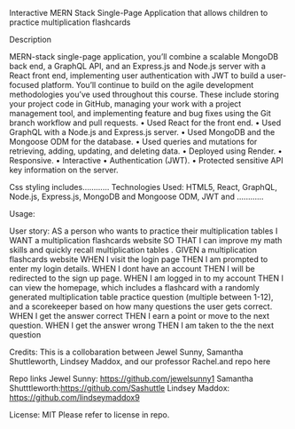 <!-- # Math-Wiz  Have a high-quality README (with unique name, description, technologies used, screenshot, and link to deployed application). -->
Interactive MERN Stack Single-Page Application that allows children to practice multiplication flashcards 

Description

MERN-stack single-page application, you’ll combine a scalable MongoDB back end, a GraphQL API, and an Express.js and Node.js server with a React front end, implementing user authentication with JWT to build a user-focused platform. You’ll continue to build on the agile development methodologies you’ve used throughout this course. These include storing your project code in GitHub, managing your work with a project management tool, and implementing feature and bug fixes using the Git branch workflow and pull requests.
•	Used React for the front end.
•	Used GraphQL with a Node.js and Express.js server.
•	Used MongoDB and the Mongoose ODM for the database.
•	Used queries and mutations for retrieving, adding, updating, and deleting data.
•	Deployed using Render.
•	Responsive.
•	Interactive
•	Authentication (JWT).
•	Protected sensitive API key information on the server.

Css styling includes…………
Technologies Used: HTML5, React, GraphQL, Node.js, Express.js, MongoDB and Mongoose ODM, JWT and ............


Usage:

User story:
AS a person who wants to practice their multiplication tables
I WANT a multiplication flashcards website
SO THAT I can improve my math skills and quickly recall multiplication tables .
GIVEN a multiplication flashcards website
WHEN I visit the login page
THEN I am prompted to enter my login details.
WHEN I dont have an account
THEN I will be redirected to the sign up page.
WHEN I am logged in to my account
THEN I can view the homepage, which includes a flashcard with a randomly generated multiplication table practice question (multiple between 1-12), and a scorekeeper based on how many questions the user gets correct.
WHEN I get the answer correct
THEN I earn a point or move to the next question.
WHEN I get the answer wrong
THEN I am taken to the the next question


Credits: This is a collobaration between Jewel Sunny, Samantha Shuttleworth, Lindsey Maddox, and our professor Rachel.and repo here 

Repo links
Jewel Sunny: https://github.com/jewelsunny1
Samantha Shutttleworth:https://github.com/Sashuttle
Lindsey Maddox: https://github.com/lindseymaddox9
 
License: MIT
Please refer to license in repo.


